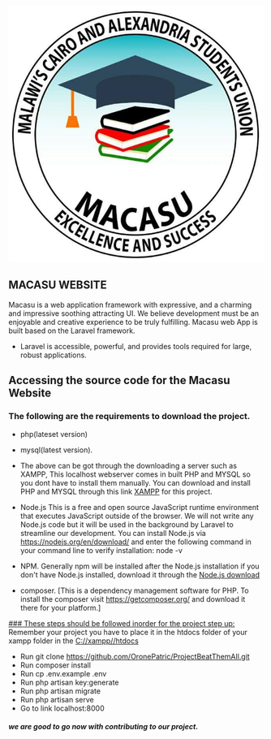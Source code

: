 <!-- <p align="center"><a href="https://laravel.com" target="_blank"></a></p> -->

![<p>Macasu Web App</p>](./public/Images/macasuLogo.jpeg#thumnail)


<!-- <img src="/Images/macasuLogo.jpeg" width="400">

<p align="center">
<a href="https://travis-ci.org/laravel/framework"><img src="https://travis-ci.org/laravel/framework.svg" alt="Build Status"></a>
<a href="https://packagist.org/packages/laravel/framework"><img src="https://img.shields.io/packagist/dt/laravel/framework" alt="Total Downloads"></a>
<a href="https://packagist.org/packages/laravel/framework"><img src="https://img.shields.io/packagist/v/laravel/framework" alt="Latest Stable Version"></a>
<a href="https://packagist.org/packages/laravel/framework"><img src="https://img.shields.io/packagist/l/laravel/framework" alt="License"></a>
</p> -->

## MACASU WEBSITE

Macasu is a web application framework with expressive, and a charming and impressive soothing attracting UI. We believe development must be an enjoyable and creative experience to be truly fulfilling. Macasu web App is built based on the Laravel framework.
- Laravel is accessible, powerful, and provides tools required for large, robust applications.

## Accessing the source code for the Macasu Website 

### The following are the requirements to download the project. 
- php(lateset version)
- mysql(latest version).
- The above can be got through the downloading a server such as XAMPP,
    This localhost webserver comes in built PHP and MYSQL so you dont have to install them manually. You can download  and install PHP and  MYSQL through this link [XAMPP](https://www.apachefriends.org/index.html) for this project.
    
- Node.js This is a free and open source JavaScript runtime environment that executes JavaScript outside of the browser. We will not write any Node.js code but it will be used in the background by Laravel to streamline our development.  You can install Node.js via https://nodejs.org/en/download/ and enter the following  command in your command line to verify installation:  node -v
    
- NPM. Generally npm will be installed after the Node.js installation if you don't have Node.js installed, download it through the [Node.js download](https://nodejs.org/en/download/) 
- composer. [This is a dependency management software for PHP. To install the composer visit https://getcomposer.org/ and download it there for your platform.]
<u>
### These steps should be followed inorder for the project step up:
</u>
Remember your project you have to place it in the htdocs folder of your xampp folder in the <u>  C://xampp//htdocs  </u>


- Run git clone https://github.com/OronePatric/ProjectBeatThemAll.git
- Run composer install
- Run cp .env.example .env
- Run php artisan key:generate
- Run php artisan migrate
- Run php artisan serve
- Go to link localhost:8000


##### we are good to go now with contributing to our project.
<!-- 
Laravel has the most extensive and thorough [documentation](https://laravel.com/docs) and video tutorial library of all modern web application frameworks, making it a breeze to get started with the framework.

If you don't feel like reading, [Laracasts](https://laracasts.com) can help. Laracasts contains over 2000 video tutorials on a range of topics including Laravel, modern PHP, unit testing, and JavaScript. Boost your skills by digging into our comprehensive video library.

## Laravel Sponsors

We would like to extend our thanks to the following sponsors for funding Laravel development. If you are interested in becoming a sponsor, please visit the Laravel [Patreon page](https://patreon.com/taylorotwell).

### Premium Partners

- **[Vehikl](https://vehikl.com/)**
- **[Tighten Co.](https://tighten.co)**
- **[Kirschbaum Development Group](https://kirschbaumdevelopment.com)**
- **[64 Robots](https://64robots.com)**
- **[Cubet Techno Labs](https://cubettech.com)**
- **[Cyber-Duck](https://cyber-duck.co.uk)**
- **[Many](https://www.many.co.uk)**
- **[Webdock, Fast VPS Hosting](https://www.webdock.io/en)**
- **[DevSquad](https://devsquad.com)**
- **[Curotec](https://www.curotec.com/services/technologies/laravel/)**
- **[OP.GG](https://op.gg)**
- **[WebReinvent](https://webreinvent.com/?utm_source=laravel&utm_medium=github&utm_campaign=patreon-sponsors)**
- **[Lendio](https://lendio.com)**

## Contributing

Thank you for considering contributing to the Laravel framework! The contribution guide can be found in the [Laravel documentation](https://laravel.com/docs/contributions).

## Code of Conduct

In order to ensure that the Laravel community is welcoming to all, please review and abide by the [Code of Conduct](https://laravel.com/docs/contributions#code-of-conduct).

## Security Vulnerabilities

If you discover a security vulnerability within Laravel, please send an e-mail to Taylor Otwell via [taylor@laravel.com](mailto:taylor@laravel.com). All security vulnerabilities will be promptly addressed.

## License

The Laravel framework is open-sourced software licensed under the [MIT license](https://opensource.org/licenses/MIT). -->
